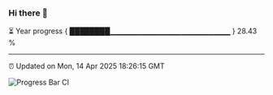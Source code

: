 ### Hi there 👋

⏳ Year progress { ████████▁▁▁▁▁▁▁▁▁▁▁▁▁▁▁▁▁▁▁▁▁▁ } 28.43 %

---

⏰ Updated on Mon, 14 Apr 2025 18:26:15 GMT

![Progress Bar CI](https://github.com/liununu/liununu/workflows/Progress%20Bar%20CI/badge.svg)
